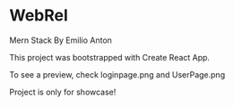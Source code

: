 # WebRel

Mern Stack By Emilio Anton

This project was bootstrapped with Create React App.

To see a preview, check loginpage.png and UserPage.png

Project is only for showcase!
